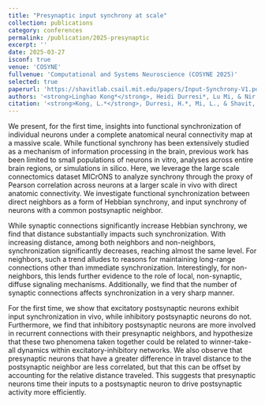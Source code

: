 ```yaml
---
title: "Presynaptic input synchrony at scale"
collection: publications
category: conferences
permalink: /publication/2025-presynaptic
excerpt: ''
date: 2025-03-27
isconf: true
venue: 'COSYNE'
fullvenue: 'Computational and Systems Neuroscience (COSYNE 2025)'
selected: true
paperurl: 'https://shavitlab.csail.mit.edu/papers/Input-Synchrony-V1.pdf'
authors: '<strong>Linghao Kong*</strong>, Heidi Durresi*, Lu Mi, & Nir N. Shavit'
citation: '<strong>Kong, L.*</strong>, Durresi, H.*, Mi, L., & Shavit, N. N. (2025, March). Presynaptic input synchrony at scale [Poster presentation]. Computational and Systems Neuroscience (COSYNE 2025), Montreal, QC, Canada.'
---
```


We present, for the first time, insights into functional synchronization of individual neurons under a complete anatomical neural connectivity map at a massive scale. While functional synchrony has been extensively studied as a mechanism of information processing in the brain, previous work has been limited to small populations of neurons in vitro, analyses across entire brain regions, or simulations in silico. Here, we leverage the large scale connectomics dataset MICrONS to analyze synchrony through the proxy of Pearson correlation across neurons at a larger scale in vivo with direct anatomic connectivity. We investigate functional synchronization between direct neighbors as a form of Hebbian synchrony, and input synchrony of neurons with a common postsynaptic neighbor. 

While synaptic connections significantly increase Hebbian synchrony, we find that distance substantially impacts such synchronization. With increasing distance, among both neighbors and non-neighbors, synchronization significantly decreases, reaching almost the same level. For neighbors, such a trend alludes to reasons for maintaining long-range connections other than immediate synchronization. Interestingly, for non-neighbors, this lends further evidence to the role of local, non-synaptic, diffuse signaling mechanisms. Additionally, we find that the number of synaptic connections affects synchronization in a very sharp manner. 

For the first time, we show that excitatory postsynaptic neurons exhibit input synchronization in vivo, while inhibitory postsynaptic neurons do not. Furthermore, we find that inhibitory postsynaptic neurons are more involved in recurrent connections with their presynaptic neighbors, and hypothesize that these two phenomena taken together could be related to winner-take-all dynamics within excitatory-inhibitory networks. We also observe that presynaptic neurons that have a greater difference in travel distance to the postsynaptic neighbor are less correlated, but that this can be offset by accounting for the relative distance traveled. This suggests that presynaptic neurons time their inputs to a postsynaptic neuron to drive postsynaptic activity more efficiently.